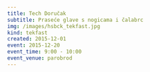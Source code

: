 ```yaml
---
title: Tech Doručak
subtitle: Praseće glave s nogicama i čalabrc
img: /images/hsbck_tekfast.jpg
kind: tekfast
created: 2015-12-01
event: 2015-12-20
event_time: 9:00 - 10:00
event_venue: parobrod
---
```

